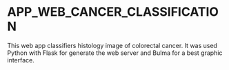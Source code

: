 # APP_WEB_CANCER_CLASSIFICATION
This web app classifiers histology image of colorectal cancer. It was used Python with Flask for generate the web server and Bulma for a best graphic interface.
